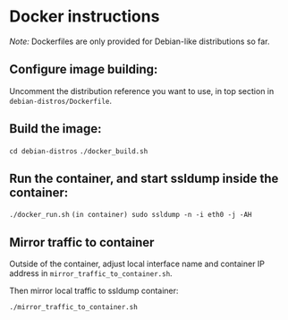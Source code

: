 # Docker instructions

*Note:* Dockerfiles are only provided for Debian-like distributions so far.

## Configure image building:

Uncomment the distribution reference you want to use, in top section in
`debian-distros/Dockerfile`.

## Build the image:

`cd debian-distros`
`./docker_build.sh`

## Run the container, and start ssldump inside the container:

`./docker_run.sh`
`(in container) sudo ssldump -n -i eth0 -j -AH`

## Mirror traffic to container

Outside of the container, adjust local interface name and container IP address
in `mirror_traffic_to_container.sh`.

Then mirror local traffic to ssldump container:

`./mirror_traffic_to_container.sh`

